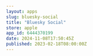 ```yaml
---
layout: apps
slug: bluesky-social
title: "Bluesky Social"
store: apple
app_id: 6444370199
date: 2024-11-08T17:50:45Z
published: 2023-02-18T08:00:00Z
---
```

